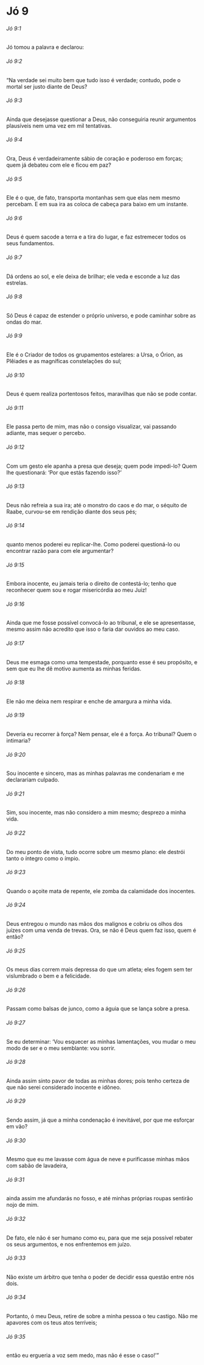 # Jó 9

###### Jó 9:1

Jó tomou a palavra e declarou:

###### Jó 9:2

“Na verdade sei muito bem que tudo isso é verdade; contudo, pode o mortal ser justo diante de Deus?

###### Jó 9:3

Ainda que desejasse questionar a Deus, não conseguiria reunir argumentos plausíveis nem uma vez em mil tentativas.

###### Jó 9:4

Ora, Deus é verdadeiramente sábio de coração e poderoso em forças; quem já debateu com ele e ficou em paz?

###### Jó 9:5

Ele é o que, de fato, transporta montanhas sem que elas nem mesmo percebam. E em sua ira as coloca de cabeça para baixo em um instante.

###### Jó 9:6

Deus é quem sacode a terra e a tira do lugar, e faz estremecer todos os seus fundamentos.

###### Jó 9:7

Dá ordens ao sol, e ele deixa de brilhar; ele veda e esconde a luz das estrelas.

###### Jó 9:8

Só Deus é capaz de estender o próprio universo, e pode caminhar sobre as ondas do mar.

###### Jó 9:9

Ele é o Criador de todos os grupamentos estelares: a Ursa, o Órion, as Plêiades e as magníficas constelações do sul;

###### Jó 9:10

Deus é quem realiza portentosos feitos, maravilhas que não se pode contar.

###### Jó 9:11

Ele passa perto de mim, mas não o consigo visualizar, vai passando adiante, mas sequer o percebo.

###### Jó 9:12

Com um gesto ele apanha a presa que deseja; quem pode impedi-lo? Quem lhe questionará: ‘Por que estás fazendo isso?’

###### Jó 9:13

Deus não refreia a sua ira; até o monstro do caos e do mar, o séquito de Raabe, curvou-se em rendição diante dos seus pés;

###### Jó 9:14

quanto menos poderei eu replicar-lhe. Como poderei questioná-lo ou encontrar razão para com ele argumentar?

###### Jó 9:15

Embora inocente, eu jamais teria o direito de contestá-lo; tenho que reconhecer quem sou e rogar misericórdia ao meu Juiz!

###### Jó 9:16

Ainda que me fosse possível convocá-lo ao tribunal, e ele se apresentasse, mesmo assim não acredito que isso o faria dar ouvidos ao meu caso.

###### Jó 9:17

Deus me esmaga como uma tempestade, porquanto esse é seu propósito, e sem que eu lhe dê motivo aumenta as minhas feridas.

###### Jó 9:18

Ele não me deixa nem respirar e enche de amargura a minha vida.

###### Jó 9:19

Deveria eu recorrer à força? Nem pensar, ele é a força. Ao tribunal? Quem o intimaria?

###### Jó 9:20

Sou inocente e sincero, mas as minhas palavras me condenariam e me declarariam culpado.

###### Jó 9:21

Sim, sou inocente, mas não considero a mim mesmo; desprezo a minha vida.

###### Jó 9:22

Do meu ponto de vista, tudo ocorre sobre um mesmo plano: ele destrói tanto o íntegro como o ímpio.

###### Jó 9:23

Quando o açoite mata de repente, ele zomba da calamidade dos inocentes.

###### Jó 9:24

Deus entregou o mundo nas mãos dos malignos e cobriu os olhos dos juízes com uma venda de trevas. Ora, se não é Deus quem faz isso, quem é então?

###### Jó 9:25

Os meus dias correm mais depressa do que um atleta; eles fogem sem ter vislumbrado o bem e a felicidade.

###### Jó 9:26

Passam como balsas de junco, como a águia que se lança sobre a presa.

###### Jó 9:27

Se eu determinar: ‘Vou esquecer as minhas lamentações, vou mudar o meu modo de ser e o meu semblante: vou sorrir.

###### Jó 9:28

Ainda assim sinto pavor de todas as minhas dores; pois tenho certeza de que não serei considerado inocente e idôneo.

###### Jó 9:29

Sendo assim, já que a minha condenação é inevitável, por que me esforçar em vão?

###### Jó 9:30

Mesmo que eu me lavasse com água de neve e purificasse minhas mãos com sabão de lavadeira,

###### Jó 9:31

ainda assim me afundarás no fosso, e até minhas próprias roupas sentirão nojo de mim.

###### Jó 9:32

De fato, ele não é ser humano como eu, para que me seja possível rebater os seus argumentos, e nos enfrentemos em juízo.

###### Jó 9:33

Não existe um árbitro que tenha o poder de decidir essa questão entre nós dois.

###### Jó 9:34

Portanto, ó meu Deus, retire de sobre a minha pessoa o teu castigo. Não me apavores com os teus atos terríveis;

###### Jó 9:35

então eu ergueria a voz sem medo, mas não é esse o caso!’”


